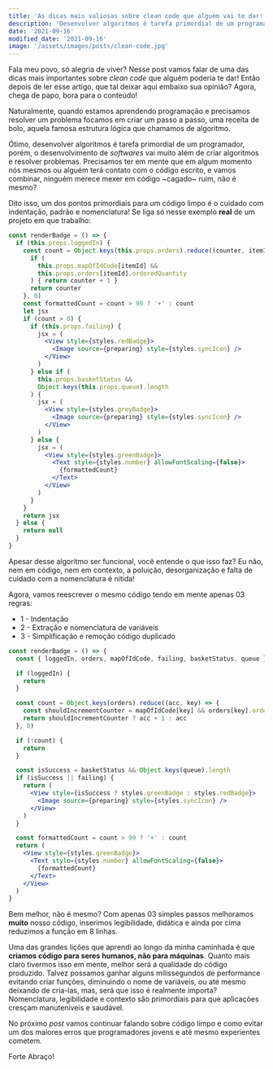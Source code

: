 ```yaml
---
title: 'As dicas mais valiosas sobre clean code que alguém vai te dar! - Parte 01'
description: 'Desenvolver algoritmos é tarefa primordial de um programador, porém, desenvolver softwares vai muito além de criar algoritmos e resolver problemas.'
date: '2021-09-16'
modified_date: '2021-09-16'
image: '/assets/images/posts/clean-code.jpg'
---
```


Fala meu povo, só alegria de viver? Nesse post vamos falar de uma das dicas mais importantes sobre *clean code* que alguém poderia te dar!
Então depois de ler esse artigo, que tal deixar aqui embaixo sua opinião?
Agora, chega de papo, bora para o conteúdo!

Naturalmente, quando estamos aprendendo programação e precisamos resolver um problema focamos em criar um passo a passo, uma receita de bolo, aquela famosa estrutura lógica que chamamos de algoritmo.

Ótimo, desenvolver algoritmos é tarefa primordial de um programador, porém, o desenvolvimento de *softwares* vai muito além de criar algoritmos e resolver problemas. Precisamos ter em mente que em algum momento nós mesmos ou alguém terá contato com o código escrito, e vamos combinar, ninguém merece mexer em código ~cagado~ ruim, não é mesmo?

Dito isso, um dos pontos primordiais para um código limpo é o cuidado com indentação, padrão e nomenclatura! Se liga só nesse exemplo **real** de um projeto em que trabalho:

```jsx
const renderBadge = () => {
  if (this.props.loggedIn) {
    const count = Object.keys(this.props.orders).reduce((counter, itemId) => {
      if (
        this.props.mapOfIdCode[itemId] &&
        this.props.orders[itemId].orderedQuantity
      ) { return counter + 1 }
      return counter
    }, 0)
    const formattedCount = count > 99 ? '+' : count
    let jsx
    if (count > 0) {
      if (this.props.failing) {
        jsx = (
          <View style={styles.redBadge}>
            <Image source={preparing} style={styles.syncIcon} />
          </View>
        )
      } else if (
        this.props.basketStatus &&
        Object.keys(this.props.queue).length
      ) {
        jsx = (
          <View style={styles.greyBadge}>
            <Image source={preparing} style={styles.syncIcon} />
          </View>
        )
      } else {
        jsx = (
          <View style={styles.greenBadge}>
            <Text style={styles.number} allowFontScaling={false}>
              {formattedCount}
            </Text>
          </View>
        )
      }
    }
    return jsx
  } else {
    return null
  }
}
```

Apesar desse algoritmo ser funcional, você entende o que isso faz? Eu não, nem em código, nem em contexto, a poluição, desorganização e falta de cuidado com a nomenclatura é nítida!

Agora, vamos reescrever o mesmo código tendo em mente apenas 03 regras:
- 1 - Indentação
- 2 - Extração e nomenclatura de variáveis
- 3 - Simplificação e remoção código duplicado

```jsx
const renderBadge = () => {
  const { loggedIn, orders, mapOfIdCode, failing, basketStatus, queue } = this.props;

  if (loggedIn) {
    return
  }

  const count = Object.keys(orders).reduce((acc, key) => {
    const shouldIncrementCounter = mapOfIdCode[key] && orders[key].orderedQuantity
    return shouldIncrementCounter ? acc + 1 : acc
  }, 0)

  if (!count) {
    return
  }

  const isSuccess = basketStatus && Object.keys(queue).length
  if (isSuccess || failing) {
    return (
      <View style={isSuccess ? styles.greenBadge : styles.redBadge}>
        <Image source={preparing} style={styles.syncIcon} />
      </View>
    )
  }

  const formattedCount = count > 99 ? '+' : count
  return (
    <View style={styles.greenBadge}>
      <Text style={styles.number} allowFontScaling={false}>
        {formattedCount}
      </Text>
    </View>
  )
}
```

Bem melhor, não é mesmo? Com apenas 03 simples passos melhoramos **muito** nosso código, inserimos legibilidade, didática e ainda por cima reduzimos a função em 8 linhas.

Uma das grandes lições que aprendi ao longo da minha caminhada é que **criamos código para seres humanos, não para máquinas**.
Quanto mais claro tivermos isso em mente, melhor será a qualidade do código produzido. Talvez possamos ganhar alguns milissegundos de performance evitando criar funções, diminuindo o nome de variáveis, ou até mesmo deixando de cria-las, mas, será que isso é realmente importa?
Nomenclatura, legibilidade e contexto são primordiais para que aplicações cresçam manuteníveis e saudável.

No próximo *post* vamos continuar falando sobre código limpo e como evitar um dos maiores erros que programadores jovens e até mesmo experientes cometem.

Forte Abraço!